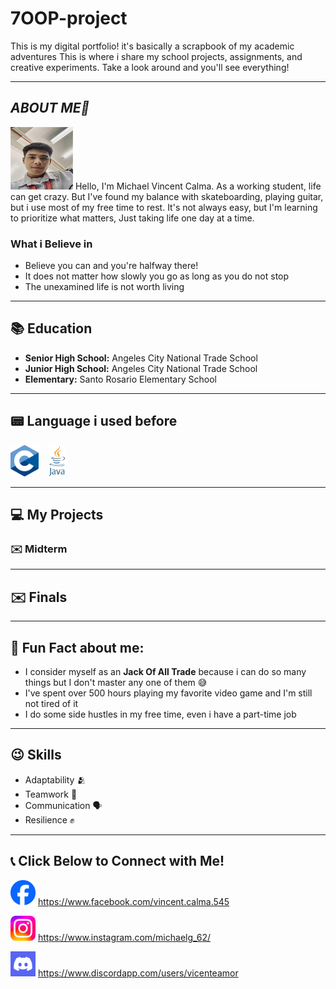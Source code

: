 # 7OOP-project

This is my digital portfolio! it's basically a scrapbook of my academic adventures This is where i share my school projects, assignments, and creative experiments. Take a look around and you'll see everything!

---

## *ABOUT ME👨*
<img src="https://github.com/mcalma24-0361-max/7OOP-project/blob/main/IMG.jpg?raw=true" width="100" height="100">
Hello, I'm Michael Vincent Calma. As a working student, life can get crazy. But I've found my balance with skateboarding, playing guitar, but i use most of my free time to rest. It's not always easy, but I'm learning to prioritize what matters, Just taking life one day at a time.

### What i Believe in
- Believe you can and you're halfway there!
- It does not matter how slowly you go as long as you do not stop
- The unexamined life is not worth living

 ---
 
  ## :books: Education
 - **Senior High School:** Angeles City National Trade School
 - **Junior High School:** Angeles City National Trade School
 - **Elementary:** Santo Rosario Elementary School

---

## :pager: Language i used before
<img src="https://github.com/mcalma24-0361-max/7OOP-project/blob/main/c%20language.png?raw=true" height="50">
&nbsp;&nbsp;
<img src="https://github.com/mcalma24-0361-max/7OOP-project/blob/main/java.png?raw=true" height="50">
&nbsp;&nbsp;

---

## :computer: My Projects
### :envelope: Midterm

---

## :envelope: Finals

---

## :boy: Fun Fact about me:
- I consider myself as an **Jack Of All Trade** because i can do so many things but I don't master any one of them :sweat_smile:
- I've spent over 500 hours playing my favorite video game and I'm still not tired of it
- I do some side hustles in my free time, even i have a part-time job

---

## :wink: Skills
- Adaptability :people_hugging:
- Teamwork :handshake:
- Communication :speaking_head:
- Resilience :fist_raised:

---

## :telephone_receiver: Click Below to Connect with Me!

<img src="https://github.com/mcalma24-0361-max/7OOP-project/blob/main/fb.png?raw=true" height="40"/> https://www.facebook.com/vincent.calma.545
</a>
&nbsp;&nbsp; 


<img src="https://github.com/mcalma24-0361-max/7OOP-project/blob/main/IG.jpg?raw=true" height="40"/> https://www.instagram.com/michaelg_62/
</a>
&nbsp;&nbsp;


<img src="https://github.com/mcalma24-0361-max/7OOP-project/blob/main/discord.png?raw=true" height="40"/> https://www.discordapp.com/users/vicenteamor
</a>
&nbsp;&nbsp;




